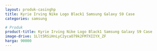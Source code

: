 ```yaml
---
layout: produk-casinghp
title: Kyrie Irving Nike Logo Black1 Samsung Galaxy S9 Case
categories: samsung

# Produk
product-title: Kyrie Irving Nike Logo Black1 Samsung Galaxy S9 Case
image-drive: 1Llt5RSiHnLyC2ycaO79k2FM7XIIYX_ZF
harga: 90000
---
```

